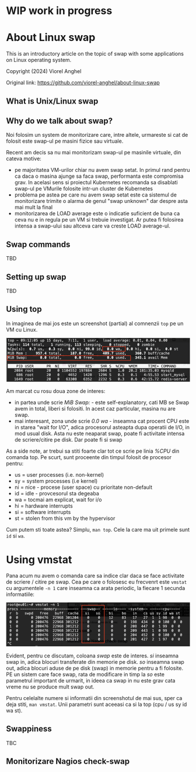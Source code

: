
# WIP work in progress

# About Linux swap

This is an introductory article on the topic of swap with some applications on Linux operating system.

Copyright (2024) Viorel Anghel 

Original link: https://github.com/viorel-anghel/about-linux-swap

## What is Unix/Linux swap

## Why do we talk about swap?

Noi folosim un system de monitorizare care, intre altele, urmareste si cat de folosit este swap-ul pe masini fizice sau virtuale. 

Recent am decis sa nu mai monitorizam swap-ul pe masinile virtuale, din cateva motive:
- pe majoritatea VM-urilor chiar nu avem swap setat. In primul rand pentru ca daca o masina ajunge sa faca swap, performanta este compromisa grav. In acelasi sens si proiectul Kubernetes recomanda sa disablati swap-ul pe VMurile folosite intr-un cluster de Kubernetes
- problema pe astea pe care nu avem swap setat este ca sistemul de monitorizare trimite o alarma de genul "swap unknown" dar despre asta mai mult la final
- monitorizarea de LOAD average este o indicatie suficient de buna ca ceva nu e in regula pe un VM si trebuie investigat. Ar putea fi folosirea intensa a swap-ului sau altceva care va creste LOAD average-ul.

## Swap commands

TBD

## Setting up swap

TBD

## Using top

In imaginea de mai jos este un screenshot (partial) al comnenzii `top` pe un VM cu Linux.

![Screenshot top](Screenshot-top-swap.png)

Am marcat cu rosu doua zone de interes:
- in partea unde scrie *MiB Swap:* - este self-explanatory, cati MB se Swap avem in total, liberi si folositi. In acest caz particular, masina nu are swap.
- mai interesant, zona unde scrie *0.0 wa* - inseamna cat procent CPU este in starea "wait for I/O", adica procesorul asteapta dupa operatii de I/O, in mod usual disk. Asta nu este neaparat swap, poate fi activitate intensa de scriere/citire pe disk. Dar poate fi si swap

As a side note, ar trebui sa stiti foarte clar tot ce scrie pe linia *%CPU* din comanda top. Pe scurt, sunt proceente din timpul folosit de procesor pentru:
- us = user processes (i.e. non-kernel)
- sy = system processes (i.e kernel)
- ni = nice - procese (user space) cu prioritate non-default
- id = idle - provcesorul sta degeaba
- wa = tocmai am explicat, wait for i/o
- hi = hardware interrupts
- si = software interrupts
- st = stolen from this vm by the hypervisor

Cum putem sti toate astea? Simplu, `man top`. Cele la care ma uit primele sunt `id` si `wa`.

# Using vmstat

Pana acum nu avem o comanda care sa indice clar daca se face activitate de scriere / citire pe swap. Cea pe care o folosesc eu frecvenrt este `vmstat` cu argumentele `-n 1` care inseamna ca arata periodic, la fiecare 1 secunda informatiile:

![Screenshot vmstat](Screenshot-vmstat.png)

Evident, pentru ce discutam, coloana *swap* este de interes. *si* inseamna swap in, adica blocuri transferate din memorie pe disk. *so* inseamna swap out, adica blocuri aduse de pe disk (swap) in memorie pentru a fi folosite. 
PE un sistem care face swap, rata de modificare in timp la *so* este parametrul important de urmarit, in ideea ca swap in nu este grav cata vreme nu se produce mult swap out.

Pentru celelalte numere si informatii din screenshotul de mai sus, sper ca deja stiti, `man vmstat`. Unii parametri sunt aceeasi ca si la top (cpu / us sy id wa st).

## Swappiness

TBC

## Monitorizare Nagios check-swap

